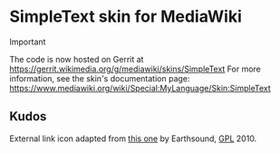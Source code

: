 SimpleText skin for MediaWiki
=============================

> [!IMPORTANT]
> The code is now hosted on Gerrit at https://gerrit.wikimedia.org/g/mediawiki/skins/SimpleText
> For more information, see the skin's documentation page: https://www.mediawiki.org/wiki/Special:MyLanguage/Skin:SimpleText

## Kudos

External link icon adapted from
[this one](https://commons.wikimedia.org/wiki/File:Icon_External_Link.png)
by Earthsound, [GPL](http://www.gnu.org/licenses/gpl.html) 2010.
